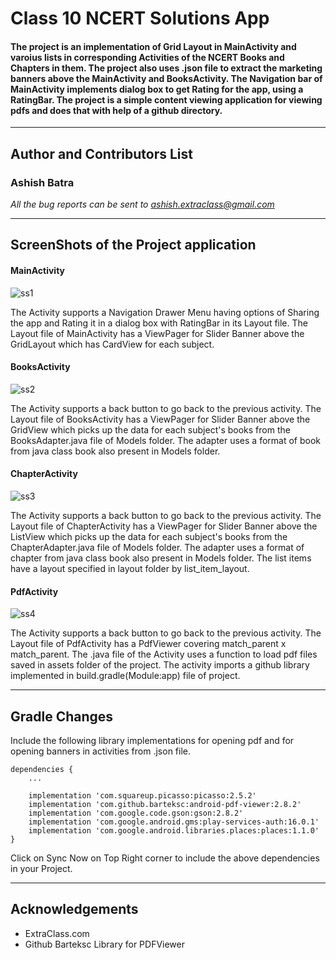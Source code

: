 # Class 10 NCERT Solutions App  
#### The project is an implementation of Grid Layout in MainActivity and varoius lists in corresponding Activities of the NCERT Books and Chapters in them. The project also uses .json file to extract the marketing banners above the MainActivity and BooksActivity. The Navigation bar of MainActivity implements dialog box to get Rating for the app, using a RatingBar. The project is a simple content viewing application for viewing pdfs and does that with help of a github directory.

---
## Author and Contributors List

### Ashish Batra  

*All the bug reports can be sent to ashish.extraclass@gmail.com*

---

## ScreenShots of the Project application
#### MainActivity
![ss1](https://user-images.githubusercontent.com/44803205/60764882-2ca14c00-a0af-11e9-9ac3-4bcbae497607.jpg)&nbsp;&nbsp;

The Activity supports a Navigation Drawer Menu having options of Sharing the app and Rating it in a dialog box with RatingBar in its Layout file. The Layout file of MainActivity has a ViewPager for Slider Banner above the GridLayout which has CardView for each subject.


#### BooksActivity
![ss2](https://user-images.githubusercontent.com/44803205/60764903-80139a00-a0af-11e9-921e-ccddfae894e1.jpg)&nbsp;&nbsp;

The Activity supports a back button to go back to the previous activity. The Layout file of BooksActivity has a ViewPager for Slider Banner above the GridView which picks up the data for each subject's books from the BooksAdapter.java file of Models folder. The adapter uses a format of book from java class book also present in Models folder.


#### ChapterActivity
![ss3](https://user-images.githubusercontent.com/44803205/60765202-0fbb4780-a0b4-11e9-8b7e-3227bfa4025b.jpg)&nbsp;&nbsp;

The Activity supports a back button to go back to the previous activity. The Layout file of ChapterActivity has a ViewPager for Slider Banner above the ListView which picks up the data for each subject's books from the ChapterAdapter.java file of Models folder. The adapter uses a format of chapter from java class book also present in Models folder. The list items have a layout specified in layout folder by list_item_layout.


#### PdfActivity
![ss4](https://user-images.githubusercontent.com/44803205/60765219-45603080-a0b4-11e9-9a3f-02e24bca5b1a.jpg)&nbsp;&nbsp;

The Activity supports a back button to go back to the previous activity. The Layout file of PdfActivity has a PdfViewer covering match_parent x match_parent. The .java file of the Activity uses a function to load pdf files saved in assets folder of the project. The activity imports a github library implemented in build.gradle(Module:app) file of project.

---

## Gradle Changes
Include the following library implementations for opening pdf and for opening banners in activities from .json file.

```
dependencies {
    ...
    
    implementation 'com.squareup.picasso:picasso:2.5.2'
    implementation 'com.github.barteksc:android-pdf-viewer:2.8.2'
    implementation 'com.google.code.gson:gson:2.8.2'
    implementation 'com.google.android.gms:play-services-auth:16.0.1'
    implementation 'com.google.android.libraries.places:places:1.1.0'
}
 ```
 
Click on Sync Now on Top Right corner to include the above dependencies in your Project.

---
## Acknowledgements
* ExtraClass.com
* Github Barteksc Library for PDFViewer
